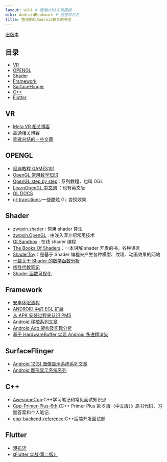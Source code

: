 ```yaml
---
layout: wiki # 使用wiki布局模板
wiki: AndroidBookmark # 这是项目名
title: 整理的和Android相关的书签
---
```


<!-- more -->

[旧版本](old.md)

## 目录

- [VR](#VR)
- [OPENGL](#OPENGL)
- [Shader](#Shader)
- [Framework](#Framework)
- [SurfaceFlinger](#SurfaceFlinger)
- [C++](#C++)
- [Flutter](#Flutter)

## VR

- [Meta VR 相关博客](https://developer.oculus.com/blog/)
- [高通相关博客](https://www.qualcomm.com/news/onq)
- [笔者总结的一些文章](https://blog.mikaelzero.com/)

## OPENGL

- [经典教程 GAMES101](https://sites.cs.ucsb.edu/~lingqi/teaching/games101.html)
- [OpenGL 常用数学知识 ](http://www.songho.ca/opengl/index.html)
- [OpenGL step by step](http://ogldev.atspace.co.uk) : 系列教程，也叫 OGL
- [LearnOpenGL 中文网](http://learnopengl-cn.readthedocs.io/zh/latest/) ：也有英文版
- [GL DOCS](https://docs.gl/)
- [gl-transitions](https://gl-transitions.com/gallery):一些酷炫 GL 变换效果

## Shader

- [zwqxin.shader](http://www.zwqxin.com/archives/shaderglsl.html) : 常用 shader 算法
- [zwqxin.OpenGL](http://www.zwqxin.com/archives/opengl.html) : 由浅入深介绍常用技术
- [GLSandbox](http://www.glslsandbox.com) : 在线 shader 编程
- [The Books Of Shaders](http://thebookofshaders.com)：一本讲解 shader 开发的书，各种语言
- [ShaderToy](https://www.shadertoy.com/results?query=&sort=hot&from=12&num=12)：是基于 Shader 编程来产生各种模型、纹理、动画效果的网站
- [一些关于 Shader 的数学函数分析](https://zhuanlan.zhihu.com/p/157758600)
- [线性代数笔记](https://github.com/zlotus/notes-linear-algebra)
- [Shader 函数可视化](https://juejin.cn/post/6844903671705108487#heading-0)

## Framework

- [安卓休眠流程](https://dongka.github.io/2018/12/13/standby/android_standby/)
- [ANDROID 中的 EGL 扩展](http://tangzm.com/blog/?p=167)
- [从 APK 安装过程来认识 PMS](https://juejin.cn/post/7117810622133174309#heading-6)
- [Android 移植系列文章](https://blog.csdn.net/mr_raptor/category_799879.html)
- [Android Adb 架构及实现分析](https://pkiller.com/android/android-adb%E6%9E%B6%E6%9E%84%E5%8F%8A%E5%AE%9E%E7%8E%B0%E5%88%86%E6%9E%90/)
- [基于 HardwareBuffer 实现 Android 多进程渲染](https://robot9.me/hardwarebuffer-multi-process-rendering/)

## SurfaceFlinger

- [Android 12(S) 图像显示系统系列文章](https://www.cnblogs.com/roger-yu/p/15641545.html)
- [Android 图形显示系统系列](https://www.jianshu.com/u/f92447ae8445)

## C++

- [AwesomeCpp](https://github.com/sanhuohq/AwesomeCpp):C++学习笔记和常见面试知识点
- [Cpp-Primer-Plus-6th](https://github.com/ShujiaHuang/Cpp-Primer-Plus-6th):《C++ Primer Plus 第 6 版（中文版）》原书代码、习题答案和个人笔记.
- [cpp-backend-reference](https://github.com/chankeh/cpp-backend-reference):C++后端开发面试题

## Flutter

- [瀑布流](https://pub.dev/packages/flutter_staggered_animations)
- [《Flutter 实战·第二版》](https://book.flutterchina.club/)
